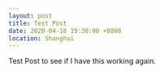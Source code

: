 ```yaml
---
layout: post
title: Test Post
date: 2020-04-18 19:30:00 +0800
location: Shanghai
---
```

Test Post to see if I have this working again.